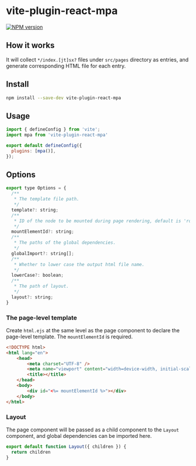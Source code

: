 # vite-plugin-react-mpa

[![NPM version](https://img.shields.io/npm/v/vite-plugin-react-mpa.svg?style=flat)](https://npmjs.org/package/vite-plugin-react-mpa)

## How it works
It will collect `*/index.[jt]sx?` files under `src/pages` directory as entries, and generate corresponding HTML file for each entry.
## Install

```bash
npm install --save-dev vite-plugin-react-mpa
```

## Usage
```js
import { defineConfig } from 'vite';
import mpa from 'vite-plugin-react-mpa'

export default defineConfig({
  plugins: [mpa()],
});
```

## Options

```js
export type Options = {
  /**
   * The template file path.
   */
  template?: string;
  /**
   * ID of the node to be mounted during page rendering, default is 'root'
   */
  mountElementId?: string;
  /**
   * The paths of the global dependencies.
   */
  globalImport?: string[];
  /**
   * Whether to lower case the output html file name.
   */
  lowerCase?: boolean;
  /**
   * The path of layout.
   */
  layout?: string;
}
```
### The page-level template
Create `html.ejs` at the same level as the page component to declare the page-level template. The `mountElementId` is required.
```html
<!DOCTYPE html>
<html lang="en">
	<head>
		<meta charset="UTF-8" />
		<meta name="viewport" content="width=device-width, initial-scale=1.0" />
		<title></title>
	</head>
	<body>
		<div id="<%= mountElementId %>"></div>
	</body>
</html>
```
### Layout
The page component will be passed as a child component to the `Layout` component, and global dependencies can be imported here.
```js
export default function Layout({ children }) {
  return children
}
```